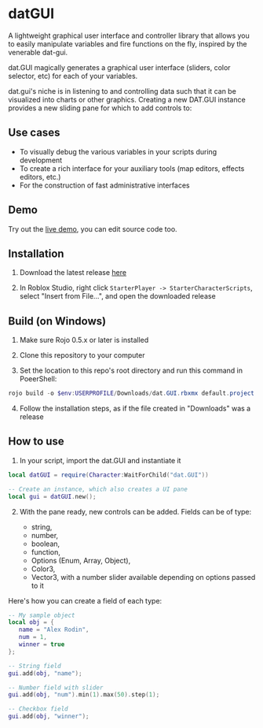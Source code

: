 # datGUI

A lightweight graphical user interface and controller library that allows you to easily manipulate variables and fire functions on the fly, inspired by the venerable dat-gui.

dat.GUI magically generates a graphical user interface (sliders, color selector, etc) for each of your variables.

dat.gui's niche is in listening to and controlling data such that it can be visualized into charts or other graphics. Creating a new DAT.GUI instance provides a new sliding pane for which to add controls to:

## Use cases

* To visually debug the various variables in your scripts during development
* To create a rich interface for your auxiliary tools (map editors, effects editors, etc.)
* For the construction of fast administrative interfaces

## Demo

Try out the [live demo](https://www.roblox.com/games/5801132990/dat-GUI), you can edit source code too.

## Installation

1. Download the latest release [here](https://github.com/nidorx/roblox-dat-gui/releases)

2. In Roblox Studio, right click `StarterPlayer -> StarterCharacterScripts`, select "Insert from File...", and open the downloaded release

## Build (on Windows)

1. Make sure Rojo 0.5.x or later is installed

2. Clone this repository to your computer

3. Set the location to this repo's root directory and run this command in PoeerShell:

```powershell
rojo build -o $env:USERPROFILE/Downloads/dat.GUI.rbxmx default.project.json
```

4. Follow the installation steps, as if the file created in "Downloads" was a release

## How to use

1. In your script, import the dat.GUI and instantiate it

```lua
local datGUI = require(Character:WaitForChild("dat.GUI"))

-- Create an instance, which also creates a UI pane
local gui = datGUI.new();
```

2. With the pane ready, new controls can be added.  Fields can be of type:

    * string,
    * number,
    * boolean,
    * function,
    * Options (Enum, Array, Object),  
    * Color3,
    * Vector3, with a number slider available depending on options passed to it

Here's how you can create a field of each type:

```lua
-- My sample object
local obj = {
   name = "Alex Rodin",
   num = 1,
   winner = true
};

-- String field
gui.add(obj, "name");

-- Number field with slider
gui.add(obj, "num").min(1).max(50).step(1);

-- Checkbox field
gui.add(obj, "winner");
```
